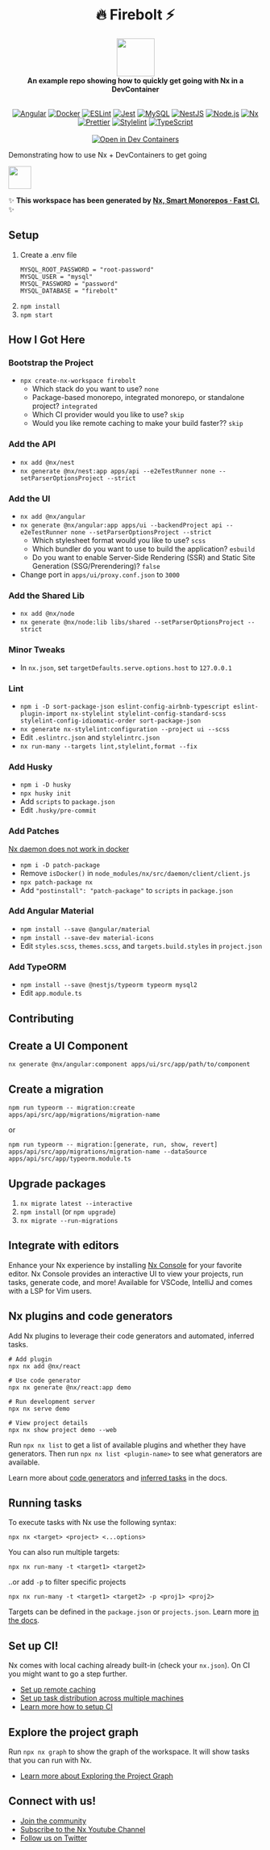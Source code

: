 <div align="center">
  <h1>🔥 Firebolt ⚡️</h1>
  <img src="apps/ui/public/logo.png" height="75px" />
  <br />
  <strong>An example repo showing how to quickly get going with Nx in a DevContainer</strong>
  <br />
  <br />

<a href="https://angular.dev">![Angular](https://img.shields.io/badge/Angular-DD0031?style=for-the-badge&logo=angular&logoColor=white)</a>
<a href="https://www.docker.com">![Docker](https://img.shields.io/badge/docker-2496ED?style=for-the-badge&logo=docker&logoColor=white)</a>
<a href="https://eslint.org">![ESLint](https://img.shields.io/badge/eslint-4B32C3?style=for-the-badge&logo=eslint)</a>
<a href="https://jestjs.io">![Jest](https://img.shields.io/badge/jest-C21325?style=for-the-badge&logo=jest)</a>
<a href="https://mysql.com">![MySQL](https://img.shields.io/badge/MySQL-005C84?style=for-the-badge&logo=mysql&logoColor=white)</a>
<a href="https://nestjs.com">![NestJS](https://img.shields.io/badge/nestjs-E0234E?style=for-the-badge&logo=nestjs)</a>
<a href="https://nodejs.org">![Node.js](https://img.shields.io/badge/node.js-339933?style=for-the-badge&logo=node.js&logoColor=white)</a>
<a href="https://nx.dev">![Nx](https://img.shields.io/badge/nx-143055?style=for-the-badge&logo=nx)</a>
<a href="https://prettier.io">![Prettier](https://img.shields.io/badge/prettier-F7B93E?style=for-the-badge&logo=prettier&logoColor=black)</a>
<a href="https://stylelint.io">![Stylelint](https://img.shields.io/badge/stylelint-000?style=for-the-badge&logo=stylelint&logoColor=white)</a>
<a href="https://www.typescriptlang.org">![TypeScript](https://img.shields.io/badge/typescript-3178C6?style=for-the-badge&logo=typescript&logoColor=white)</a>
<br />
<br />
<a href="https://vscode.dev/redirect?url=vscode://ms-vscode-remote.remote-containers/cloneInVolume?url=https://github.com/psweeney101/firebolt">![Open in Dev Containers](https://img.shields.io/static/v1?label=Dev%20Containers&message=Open&color=blue&logo=visualstudiocode)</a>

</div>

Demonstrating how to use Nx + DevContainers to get going

<a alt="Nx logo" href="https://nx.dev" target="_blank" rel="noreferrer"><img src="https://raw.githubusercontent.com/nrwl/nx/master/images/nx-logo.png" width="45"></a>

✨ **This workspace has been generated by [Nx, Smart Monorepos · Fast CI.](https://nx.dev)** ✨

## Setup

1. Create a .env file
   ```
   MYSQL_ROOT_PASSWORD = "root-password"
   MYSQL_USER = "mysql"
   MYSQL_PASSWORD = "password"
   MYSQL_DATABASE = "firebolt"
   ```
2. `npm install`
3. `npm start`

## How I Got Here

### Bootstrap the Project

- `npx create-nx-workspace firebolt`
  - Which stack do you want to use? `none`
  - Package-based monorepo, integrated monorepo, or standalone project? `integrated`
  - Which CI provider would you like to use? `skip`
  - Would you like remote caching to make your build faster?? `skip`

### Add the API

- `nx add @nx/nest`
- `nx generate @nx/nest:app apps/api --e2eTestRunner none --setParserOptionsProject --strict`

### Add the UI

- `nx add @nx/angular`
- `nx generate @nx/angular:app apps/ui --backendProject api --e2eTestRunner none --setParserOptionsProject --strict`
  - Which stylesheet format would you like to use? `scss`
  - Which bundler do you want to use to build the application? `esbuild`
  - Do you want to enable Server-Side Rendering (SSR) and Static Site Generation (SSG/Prerendering)? `false`
- Change port in `apps/ui/proxy.conf.json` to `3000`

### Add the Shared Lib

- `nx add @nx/node`
- `nx generate @nx/node:lib libs/shared --setParserOptionsProject --strict`

### Minor Tweaks

- In `nx.json`, set `targetDefaults.serve.options.host` to `127.0.0.1`

### Lint

- `npm i -D sort-package-json eslint-config-airbnb-typescript eslint-plugin-import nx-stylelint stylelint-config-standard-scss stylelint-config-idiomatic-order sort-package-json`
- `nx generate nx-stylelint:configuration --project ui --scss`
- Edit `.eslintrc.json` and `stylelintrc.json`
- `nx run-many --targets lint,stylelint,format --fix`

### Add Husky

- `npm i -D husky`
- `npx husky init`
- Add `scripts` to `package.json`
- Edit `.husky/pre-commit`

### Add Patches

[Nx daemon does not work in docker](https://github.com/nrwl/nx/issues/14126)

- `npm i -D patch-package`
- Remove `isDocker()` in `node_modules/nx/src/daemon/client/client.js`
- `npx patch-package nx`
- Add `"postinstall": "patch-package"` to `scripts` in `package.json`

### Add Angular Material

- `npm install --save @angular/material`
- `npm install --save-dev material-icons`
- Edit `styles.scss`, `themes.scss`, and `targets.build.styles` in `project.json`

### Add TypeORM

- `npm install --save @nestjs/typeorm typeorm mysql2`
- Edit `app.module.ts`

## Contributing

## Create a UI Component

`nx generate @nx/angular:component apps/ui/src/app/path/to/component`

## Create a migration

`npm run typeorm -- migration:create apps/api/src/app/migrations/migration-name`

or

`npm run typeorm -- migration:[generate, run, show, revert] apps/api/src/app/migrations/migration-name --dataSource apps/api/src/app/typeorm.module.ts`

## Upgrade packages

1. `nx migrate latest --interactive`
2. `npm install` (or `npm upgrade`)
3. `nx migrate --run-migrations`

## Integrate with editors

Enhance your Nx experience by installing [Nx Console](https://nx.dev/nx-console) for your favorite editor. Nx Console
provides an interactive UI to view your projects, run tasks, generate code, and more! Available for VSCode, IntelliJ and
comes with a LSP for Vim users.

## Nx plugins and code generators

Add Nx plugins to leverage their code generators and automated, inferred tasks.

```
# Add plugin
npx nx add @nx/react

# Use code generator
npx nx generate @nx/react:app demo

# Run development server
npx nx serve demo

# View project details
npx nx show project demo --web
```

Run `npx nx list` to get a list of available plugins and whether they have generators. Then run `npx nx list <plugin-name>` to see what generators are available.

Learn more about [code generators](https://nx.dev/features/generate-code) and [inferred tasks](https://nx.dev/concepts/inferred-tasks) in the docs.

## Running tasks

To execute tasks with Nx use the following syntax:

```
npx nx <target> <project> <...options>
```

You can also run multiple targets:

```
npx nx run-many -t <target1> <target2>
```

..or add `-p` to filter specific projects

```
npx nx run-many -t <target1> <target2> -p <proj1> <proj2>
```

Targets can be defined in the `package.json` or `projects.json`. Learn more [in the docs](https://nx.dev/features/run-tasks).

## Set up CI!

Nx comes with local caching already built-in (check your `nx.json`). On CI you might want to go a step further.

- [Set up remote caching](https://nx.dev/features/share-your-cache)
- [Set up task distribution across multiple machines](https://nx.dev/nx-cloud/features/distribute-task-execution)
- [Learn more how to setup CI](https://nx.dev/recipes/ci)

## Explore the project graph

Run `npx nx graph` to show the graph of the workspace.
It will show tasks that you can run with Nx.

- [Learn more about Exploring the Project Graph](https://nx.dev/core-features/explore-graph)

## Connect with us!

- [Join the community](https://nx.dev/community)
- [Subscribe to the Nx Youtube Channel](https://www.youtube.com/@nxdevtools)
- [Follow us on Twitter](https://twitter.com/nxdevtools)
